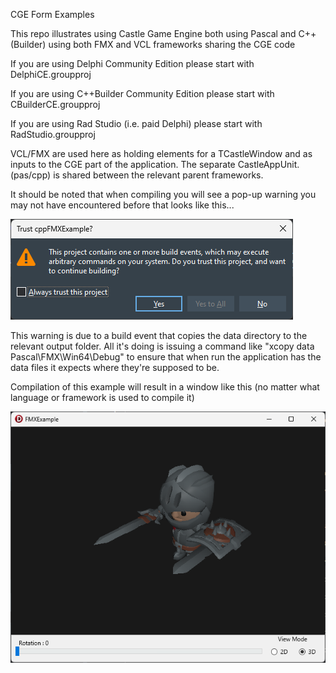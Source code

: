 CGE Form Examples

This repo illustrates using Castle Game Engine both using Pascal and C++(Builder) using both FMX and VCL frameworks sharing the CGE code

If you are using Delphi Community Edition please start with DelphiCE.groupproj

If you are using C++Builder Community Edition please start with CBuilderCE.groupproj

If you are using Rad Studio (i.e. paid Delphi) please start with RadStudio.groupproj

VCL/FMX are used here as holding elements for a TCastleWindow and as inputs to the CGE part of the application. The separate CastleAppUnit.(pas/cpp) is shared between the relevant parent frameworks.

It should be noted that when compiling you will see a pop-up warning you may not have encountered before that looks like this...

![Untitled](git-img/Warning.png)

This warning is due to a build event that copies the data directory to the relevant output folder. All it's doing is issuing a command like "xcopy data Pascal\FMX\Win64\Debug" to ensure that when run the application has the data files it expects where they're supposed to be.

Compilation of this example will result in a window like this (no matter what language or framework is used to compile it)

![](git-img/App.png)

